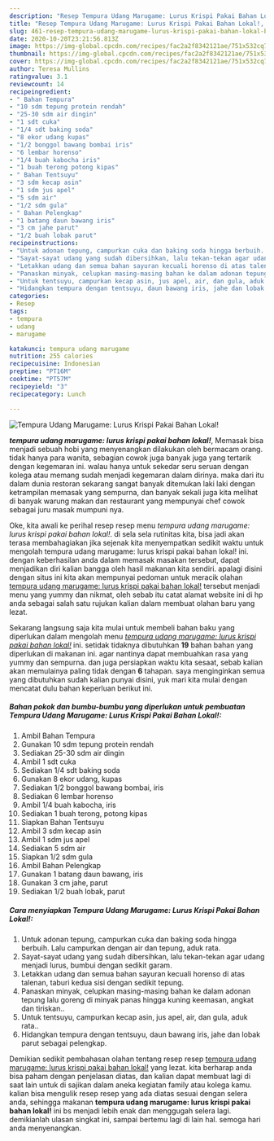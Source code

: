 ```yaml
---
description: "Resep Tempura Udang Marugame: Lurus Krispi Pakai Bahan Lokal!, Bikin Ngiler"
title: "Resep Tempura Udang Marugame: Lurus Krispi Pakai Bahan Lokal!, Bikin Ngiler"
slug: 461-resep-tempura-udang-marugame-lurus-krispi-pakai-bahan-lokal-bikin-ngiler
date: 2020-10-20T23:21:56.813Z
image: https://img-global.cpcdn.com/recipes/fac2a2f8342121ae/751x532cq70/tempura-udang-marugame-lurus-krispi-pakai-bahan-lokal-foto-resep-utama.jpg
thumbnail: https://img-global.cpcdn.com/recipes/fac2a2f8342121ae/751x532cq70/tempura-udang-marugame-lurus-krispi-pakai-bahan-lokal-foto-resep-utama.jpg
cover: https://img-global.cpcdn.com/recipes/fac2a2f8342121ae/751x532cq70/tempura-udang-marugame-lurus-krispi-pakai-bahan-lokal-foto-resep-utama.jpg
author: Teresa Mullins
ratingvalue: 3.1
reviewcount: 14
recipeingredient:
- " Bahan Tempura"
- "10 sdm tepung protein rendah"
- "25-30 sdm air dingin"
- "1 sdt cuka"
- "1/4 sdt baking soda"
- "8 ekor udang kupas"
- "1/2 bonggol bawang bombai iris"
- "6 lembar horenso"
- "1/4 buah kabocha iris"
- "1 buah terong potong kipas"
- " Bahan Tentsuyu"
- "3 sdm kecap asin"
- "1 sdm jus apel"
- "5 sdm air"
- "1/2 sdm gula"
- " Bahan Pelengkap"
- "1 batang daun bawang iris"
- "3 cm jahe parut"
- "1/2 buah lobak parut"
recipeinstructions:
- "Untuk adonan tepung, campurkan cuka dan baking soda hingga berbuih. Lalu campurkan dengan air dan tepung, aduk rata."
- "Sayat-sayat udang yang sudah dibersihkan, lalu tekan-tekan agar udang menjadi lurus, bumbui dengan sedikit garam."
- "Letakkan udang dan semua bahan sayuran kecuali horenso di atas talenan, taburi kedua sisi dengan sedikit tepung."
- "Panaskan minyak, celupkan masing-masing bahan ke dalam adonan tepung lalu goreng di minyak panas hingga kuning keemasan, angkat dan tiriskan.."
- "Untuk tentsuyu, campurkan kecap asin, jus apel, air, dan gula, aduk rata.."
- "Hidangkan tempura dengan tentsuyu, daun bawang iris, jahe dan lobak parut sebagai pelengkap."
categories:
- Resep
tags:
- tempura
- udang
- marugame

katakunci: tempura udang marugame 
nutrition: 255 calories
recipecuisine: Indonesian
preptime: "PT16M"
cooktime: "PT57M"
recipeyield: "3"
recipecategory: Lunch

---
```



![Tempura Udang Marugame: Lurus Krispi Pakai Bahan Lokal!](https://img-global.cpcdn.com/recipes/fac2a2f8342121ae/751x532cq70/tempura-udang-marugame-lurus-krispi-pakai-bahan-lokal-foto-resep-utama.jpg)

<b><i>tempura udang marugame: lurus krispi pakai bahan lokal!</i></b>, Memasak bisa menjadi sebuah hobi yang menyenangkan dilakukan oleh bermacam orang. tidak hanya para wanita, sebagian cowok juga banyak juga yang tertarik dengan kegemaran ini. walau hanya untuk sekedar seru seruan dengan kolega atau memang sudah menjadi kegemaran dalam dirinya. maka dari itu dalam dunia restoran sekarang sangat banyak ditemukan laki laki dengan ketrampilan memasak yang sempurna, dan banyak sekali juga kita melihat di banyak warung makan dan restaurant yang mempunyai chef cowok sebagai juru masak mumpuni nya.

Oke, kita awali ke perihal resep resep menu <i>tempura udang marugame: lurus krispi pakai bahan lokal!</i>. di sela sela rutinitas kita, bisa jadi akan terasa membahagiakan jika sejenak kita menyempatkan sedikit waktu untuk mengolah tempura udang marugame: lurus krispi pakai bahan lokal! ini. dengan keberhasilan anda dalam memasak masakan tersebut, dapat menjadikan diri kalian bangga oleh hasil makanan kita sendiri. apalagi disini dengan situs ini kita akan mempunyai pedoman untuk meracik olahan <u>tempura udang marugame: lurus krispi pakai bahan lokal!</u> tersebut menjadi menu yang yummy dan nikmat, oleh sebab itu catat alamat website ini di hp anda sebagai salah satu rujukan kalian dalam membuat olahan baru yang lezat.




Sekarang langsung saja kita mulai untuk membeli bahan baku yang diperlukan dalam mengolah menu <u><i>tempura udang marugame: lurus krispi pakai bahan lokal!</i></u> ini. setidak tidaknya dibutuhkan <b>19</b> bahan bahan yang diperlukan di makanan ini. agar nantinya dapat membuahkan rasa yang yummy dan sempurna. dan juga persiapkan waktu kita sesaat, sebab kalian akan memulainya paling tidak dengan <b>6</b> tahapan. saya menginginkan semua yang dibutuhkan sudah kalian punyai disini, yuk mari kita mulai dengan mencatat dulu bahan keperluan berikut ini.

<!--inarticleads1-->

##### Bahan pokok dan bumbu-bumbu yang diperlukan untuk pembuatan Tempura Udang Marugame: Lurus Krispi Pakai Bahan Lokal!:

1. Ambil  Bahan Tempura
1. Gunakan 10 sdm tepung protein rendah
1. Sediakan 25-30 sdm air dingin
1. Ambil 1 sdt cuka
1. Sediakan 1/4 sdt baking soda
1. Gunakan 8 ekor udang, kupas
1. Sediakan 1/2 bonggol bawang bombai, iris
1. Sediakan 6 lembar horenso
1. Ambil 1/4 buah kabocha, iris
1. Sediakan 1 buah terong, potong kipas
1. Siapkan  Bahan Tentsuyu
1. Ambil 3 sdm kecap asin
1. Ambil 1 sdm jus apel
1. Sediakan 5 sdm air
1. Siapkan 1/2 sdm gula
1. Ambil  Bahan Pelengkap
1. Gunakan 1 batang daun bawang, iris
1. Gunakan 3 cm jahe, parut
1. Sediakan 1/2 buah lobak, parut




<!--inarticleads2-->

##### Cara menyiapkan Tempura Udang Marugame: Lurus Krispi Pakai Bahan Lokal!:

1. Untuk adonan tepung, campurkan cuka dan baking soda hingga berbuih. Lalu campurkan dengan air dan tepung, aduk rata.
1. Sayat-sayat udang yang sudah dibersihkan, lalu tekan-tekan agar udang menjadi lurus, bumbui dengan sedikit garam.
1. Letakkan udang dan semua bahan sayuran kecuali horenso di atas talenan, taburi kedua sisi dengan sedikit tepung.
1. Panaskan minyak, celupkan masing-masing bahan ke dalam adonan tepung lalu goreng di minyak panas hingga kuning keemasan, angkat dan tiriskan..
1. Untuk tentsuyu, campurkan kecap asin, jus apel, air, dan gula, aduk rata..
1. Hidangkan tempura dengan tentsuyu, daun bawang iris, jahe dan lobak parut sebagai pelengkap.




Demikian sedikit pembahasan olahan tentang resep resep <u>tempura udang marugame: lurus krispi pakai bahan lokal!</u> yang lezat. kita berharap anda bisa paham dengan penjelasan diatas, dan kalian dapat membuat lagi di saat lain untuk di sajikan dalam aneka kegiatan family atau kolega kamu. kalian bisa mengulik resep resep yang ada diatas sesuai dengan selera anda, sehingga makanan <b>tempura udang marugame: lurus krispi pakai bahan lokal!</b> ini bs menjadi lebih enak dan menggugah selera lagi. demikianlah ulasan singkat ini, sampai bertemu lagi di lain hal. semoga hari anda menyenangkan.
